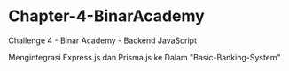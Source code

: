 # Chapter-4-BinarAcademy
Challenge 4 - Binar Academy - Backend JavaScript

Mengintegrasi Express.js dan Prisma.js ke Dalam "Basic-Banking-System"
